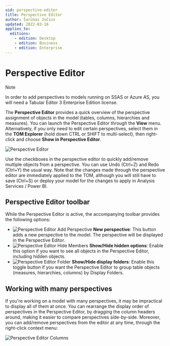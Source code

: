 ```yaml
---
uid: perspective-editor
title: Perspective Editor
author: Šarūnas Jučius
updated: 2022-03-16
applies_to:
  editions:
    - edition: Desktop
    - edition: Business
    - edition: Enterprise
---
```


# Perspective Editor

> [!NOTE]
> In order to add perspectives to models running on SSAS or Azure AS, you will need a Tabular Editor 3 Enterprise Edition license.

The **Perspective Editor** provides a quick overview of the perspective assignment of objects in the model (tables, columns, hierarchies and measures). You can launch the Perspective Editor through the **View** menu. Alternatively, if you only need to edit certain perspectives, select them in the **TOM Explorer** (hold down CTRL or SHIFT to multi-select), then right-click and choose **Show in Perspective Editor**.

![Perspective Editor](~/content/assets/images/perspective-editor.png)

Use the checkboxes in the perspective editor to quickly add/remove multiple objects from a perspective. You can use Undo (Ctrl+Z) and Redo (Ctrl+Y) the usual way. Note that the changes made through the perspective editor are immediately applied to the TOM, although you will still have to save (Ctrl+S) or deploy your model for the changes to apply in Analysis Services / Power BI.

## Perspective Editor toolbar

While the Perspective Editor is active, the accompanying toolbar provides the following options:

- ![Perspective Editor Add Perspective](~/content/assets/images/perspective-editor-add-perspective.png) **New perspective**: This button adds a new perspective to the model. The perspective will be displayed in the Perspective Editor.
- ![Perspective Editor Hide Members](~/content/assets/images/perspective-editor-hide-members.png) **Show/Hide hidden options**: Enable this option if you want to see all objects in the Perspective Editor, including hidden objects.
- ![Perspective Editor Folder](~/content/assets/images/perspective-editor-folder.png) **Show/Hide display folders**: Enable this toggle button if you want the Perspective Editor to group table objects (measures, hierarchies, columns) by Display Folders.

## Working with many perspectives

If you're working on a model with many perspectives, it may be impractical to display all of them at once. You can rearrange the display order of perspectives in the Perspective Editor, by dragging the column headers around, making it easier to compare perspectives side-by-side. Moreover, you can add/remove perspectives from the editor at any time, through the right-click context menu:

![Perspective Editor Columns](~/content/assets/images/perspective-editor-columns.png)